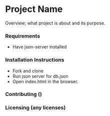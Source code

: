 # Project Name
Overview; what project is about and its purpose.

### Requirements
* Have json-server installed

### Installation Instructions
* Fork and clone
* Run json server for db.json
* Open index.html in the browser.

### Contributing ()

### Licensing (any licenses)